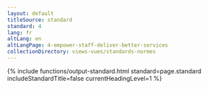 ```yaml
---
layout: default
titleSource: standard
standard: 4
lang: fr
altLang: en
altLangPage: 4-empower-staff-deliver-better-services
collectionDirectory: views-vues/standards-normes
---
```

{% include functions/output-standard.html standard=page.standard includeStandardTitle=false currentHeadingLevel=1 %}
